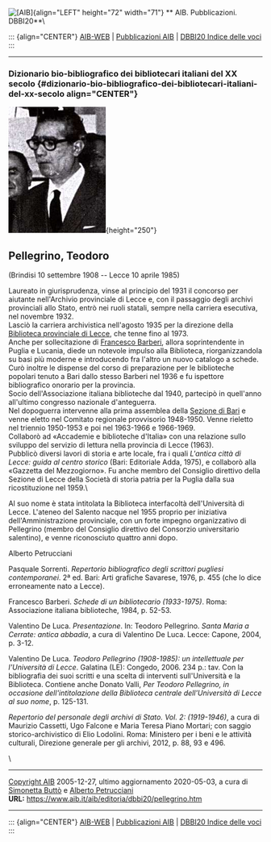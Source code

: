 ![\[AIB\]](/aib/wi/aibv72.gif){align="LEFT" height="72" width="71"}
** AIB. Pubblicazioni. DBBI20**\

::: {align="CENTER"}
[AIB-WEB](/) \| [Pubblicazioni AIB](/pubblicazioni/) \| [DBBI20 Indice
delle voci](dbbi20.htm)
:::

------------------------------------------------------------------------

### Dizionario bio-bibliografico dei bibliotecari italiani del XX secolo {#dizionario-bio-bibliografico-dei-bibliotecari-italiani-del-xx-secolo align="CENTER"}

![\[Ritratto\]](pellegrino.jpg){height="250"}

## Pellegrino, Teodoro

(Brindisi 10 settembre 1908 -- Lecce 10 aprile 1985)

Laureato in giurisprudenza, vinse al principio del 1931 il concorso per
aiutante nell\'Archivio provinciale di Lecce e, con il passaggio degli
archivi provinciali allo Stato, entrò nei ruoli statali, sempre nella
carriera esecutiva, nel novembre 1932.\
Lasciò la carriera archivistica nell\'agosto 1935 per la direzione della
[Biblioteca provinciale di Lecce](/aib/stor/teche/le-pro.htm), che tenne
fino al 1973.\
Anche per sollecitazione di [Francesco Barberi](barberi.htm), allora
soprintendente in Puglia e Lucania, diede un notevole impulso alla
Biblioteca, riorganizzandola su basi più moderne e introducendo fra
l\'altro un nuovo catalogo a schede. Curò inoltre le dispense del corso
di preparazione per le biblioteche popolari tenuto a Bari dallo stesso
Barberi nel 1936 e fu ispettore bibliografico onorario per la
provincia.\
Socio dell\'Associazione italiana biblioteche dal 1940, partecipò in
quell\'anno all\'ultimo congresso nazionale d\'anteguerra.\
Nel dopoguerra intervenne alla prima assemblea della [Sezione di
Bari](/aib/stor/sezioni/pug.htm) e venne eletto nel Comitato regionale
provvisorio 1948-1950. Venne rieletto nel triennio 1950-1953 e poi nel
1963-1966 e 1966-1969.\
Collaborò ad «Accademie e biblioteche d\'Italia» con una relazione sullo
sviluppo del servizio di lettura nella provincia di Lecce (1963).\
Pubblicò diversi lavori di storia e arte locale, fra i quali *L\'antica
città di Lecce: guida al centro storico* (Bari: Editoriale Adda, 1975),
e collaborò alla «Gazzetta del Mezzogiorno». Fu anche membro del
Consiglio direttivo della Sezione di Lecce della Società di storia
patria per la Puglia dalla sua ricostituzione nel 1959.\

Al suo nome è stata intitolata la Biblioteca interfacoltà
dell\'Università di Lecce. L\'ateneo del Salento nacque nel 1955 proprio
per iniziativa dell\'Amministrazione provinciale, con un forte impegno
organizzativo di Pellegrino (membro del Consiglio direttivo del
Consorzio universitario salentino), e venne riconosciuto quattro anni
dopo.

Alberto Petrucciani

Pasquale Sorrenti. *Repertorio bibliografico degli scrittori pugliesi
contemporanei*. 2ª ed. Bari: Arti grafiche Savarese, 1976, p. 455 (che
lo dice erroneamente nato a Lecce).

Francesco Barberi. *Schede di un bibliotecario (1933-1975)*. Roma:
Associazione italiana biblioteche, 1984, p. 52-53.

Valentino De Luca. *Presentazione*. In: Teodoro Pellegrino. *Santa Maria
a Cerrate: antica abbadia*, a cura di Valentino De Luca. Lecce: Capone,
2004, p. 3-12.

Valentino De Luca. *Teodoro Pellegrino (1908-1985): un intellettuale per
l\'Università di Lecce*. Galatina (LE): Congedo, 2006. 234 p.: tav. Con
la bibliografia dei suoi scritti e una scelta di interventi
sull\'Università e la Biblioteca. Contiene anche Donato Valli, *Per
Teodoro Pellegrino, in occasione dell\'intitolazione della Biblioteca
centrale dell\'Università di Lecce al suo nome*, p. 125-131.

*Repertorio del personale degli archivi di Stato. Vol. 2: (1919-1946)*,
a cura di Maurizio Cassetti, Ugo Falcone e Maria Teresa Piano Mortari;
con saggio storico-archivistico di Elio Lodolini. Roma: Ministero per i
beni e le attività culturali, Direzione generale per gli archivi, 2012,
p. 88, 93 e 496.

\

------------------------------------------------------------------------

[Copyright AIB](/su-questo-sito/dichiarazione-di-copyright-aib-web/)
2005-12-27, ultimo aggiornamento 2020-05-03, a cura di [Simonetta
Buttò](/aib/redazione3.htm) e [Alberto
Petrucciani](/su-questo-sito/redazione-aib-web/)\
**URL:** https://www.aib.it/aib/editoria/dbbi20/pellegrino.htm

------------------------------------------------------------------------

::: {align="CENTER"}
[AIB-WEB](/) \| [Pubblicazioni AIB](/pubblicazioni/) \| [DBBI20 Indice
delle voci](dbbi20.htm)
:::
